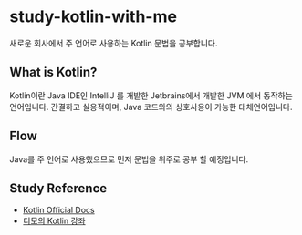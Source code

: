 # study-kotlin-with-me
새로운 회사에서 주 언어로 사용하는 Kotlin 문법을 공부합니다.

## What is Kotlin?
Kotlin이란 Java IDE인 IntelliJ 를 개발한 Jetbrains에서 개발한 JVM 에서 동작하는 언어입니다.
간결하고 실용적이며, Java 코드와의 상호사용이 가능한 대체언어입니다.

## Flow
Java를 주 언어로 사용했으므로 먼저 문법을 위주로 공부 할 예정입니다.

## Study Reference
- [Kotlin Official Docs](https://kotlinlang.org/docs/home.html)
- [디모의 Kotlin 강좌](https://www.youtube.com/playlist?list=PLQdnHjXZyYadiw5aV3p6DwUdXV2bZuhlN)
